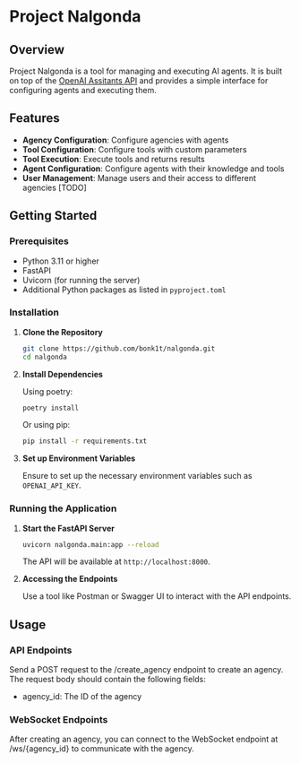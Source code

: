 # Project Nalgonda

## Overview

Project Nalgonda is a tool for managing and executing AI agents.
It is built on top of the [OpenAI Assitants API](https://platform.openai.com/docs/assistants/overview)
and provides a simple interface for configuring agents and executing them.

## Features

- **Agency Configuration**: Configure agencies with agents
- **Tool Configuration**: Configure tools with custom parameters
- **Tool Execution**: Execute tools and returns results
- **Agent Configuration**: Configure agents with their knowledge and tools
- **User Management**: Manage users and their access to different agencies [TODO]

## Getting Started

### Prerequisites

- Python 3.11 or higher
- FastAPI
- Uvicorn (for running the server)
- Additional Python packages as listed in `pyproject.toml`

### Installation

1. **Clone the Repository**

   ```sh
   git clone https://github.com/bonk1t/nalgonda.git
   cd nalgonda
   ```

2. **Install Dependencies**

   Using poetry:

   ```sh
   poetry install
   ```

   Or using pip:

   ```sh
   pip install -r requirements.txt
   ```

3. **Set up Environment Variables**

   Ensure to set up the necessary environment variables such as `OPENAI_API_KEY`.

### Running the Application

1. **Start the FastAPI Server**

   ```sh
   uvicorn nalgonda.main:app --reload
   ```

   The API will be available at `http://localhost:8000`.

2. **Accessing the Endpoints**

   Use a tool like Postman or Swagger UI to interact with the API endpoints.

## Usage

### API Endpoints
Send a POST request to the /create_agency endpoint to create an agency. The request body should contain the following fields:
- agency_id: The ID of the agency

### WebSocket Endpoints
After creating an agency, you can connect to the WebSocket endpoint at /ws/{agency_id} to communicate with the agency.
